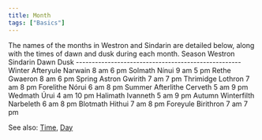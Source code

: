 ```yaml
---
title: Month
tags: ["Basics"]
---
```

The names of the months in Westron and Sindarin are detailed below,
along with the times of dawn and dusk during each month. Season Westron
Sindarin Dawn Dusk ----------------------------------------------------
Winter Afteryule Narwain 8 am 6 pm Solmath Nínui 9 am 5 pm Rethe Gwaeron
8 am 6 pm Spring Astron Gwirith 7 am 7 pm Thrimidge Lothron 7 am 8 pm
Forelithe Nórui 6 am 8 pm Summer Afterlithe Cerveth 5 am 9 pm Wedmath
Úrui 4 am 10 pm Halimath Ivanneth 5 am 9 pm Autumn Winterfilth Narbeleth
6 am 8 pm Blotmath Hithui 7 am 8 pm Foreyule Birithron 7 am 7 pm

See also: [Time](Time "wikilink"), [Day](Day "wikilink")
